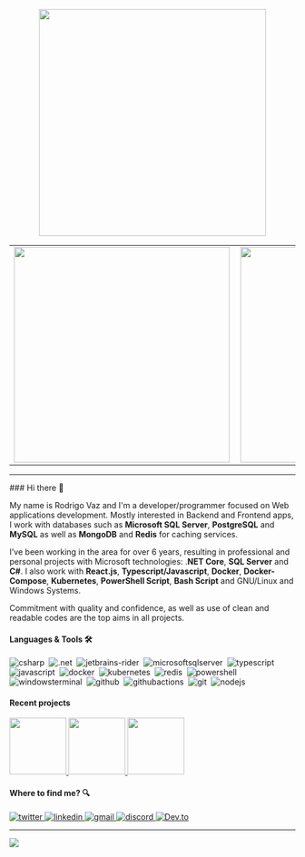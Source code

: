 <center align="center">
    <p align="center">
        <img width="400px" align="center" style="display: block; margin: 0 auto; cursor: normal;" src="svg/programming.svg" />
    </p>
</center>

<center>
    <table>
        <tr>
            <td><img width="380px" align="left" src="https://github-readme-stats.vercel.app/api/top-langs/?username=drigovz&hide=html&layout=compact&theme=buefy&title_color=814AC1&bg_color=0D1117&text_color=FFFFFF&hide_border=true" /></td>
            <td><img width="380px" align="left" src="https://github-readme-stats.vercel.app/api?username=drigovz&theme=buefy&title_color=814AC1&bg_color=0D1117&text_color=FFFFFF&hide_border=true"/></td>
        </tr>   
    </table>
</center>

<hr />
<!-- #9665d0 -->
### Hi there 👋
<!-- <img src="svg/hello.gif" width="24px" /> -->

My name is Rodrigo Vaz and I'm a developer/programmer focused on Web applications development. Mostly interested in Backend and Frontend apps, I work with databases such as **Microsoft SQL Server**, **PostgreSQL** and **MySQL** as well as **MongoDB** and **Redis** for caching services.

I’ve been working in the area for over 6 years, resulting in professional and personal projects with Microsoft technologies: .**NET Core**, **SQL Server** and **C#**. I also work with **React.js**, **Typescript/Javascript**, **Docker**, **Docker-Compose**, **Kubernetes**, **PowerShell Script**, **Bash Script** and GNU/Linux and Windows Systems.

Commitment with quality and confidence, as well as use of clean and readable codes are the top aims in all projects.

#### Languages & Tools 🛠

![csharp](https://img.shields.io/badge/-csharp-05122A?style=for-the-badge&color=9665d0&logo=csharp&logoColor=white)&nbsp;
![.net](https://img.shields.io/badge/-.net-05122A?style=for-the-badge&color=9665d0&logo=.net&logoColor=white)&nbsp;
![jetbrains-rider](https://img.shields.io/badge/-jetbrains_rider-05122A?style=for-the-badge&color=9665d0&logo=rider&logoColor=white)&nbsp;
![microsoftsqlserver](https://img.shields.io/badge/-sql_server-05122A?style=for-the-badge&color=9665d0&logo=microsoftsqlserver&logoColor=white)&nbsp;
![typescript](https://img.shields.io/badge/-typescript-05122A?style=for-the-badge&color=9665d0&logo=typescript&logoColor=white)&nbsp;
![javascript](https://img.shields.io/badge/-javascript-05122A?style=for-the-badge&color=9665d0&logo=javascript&logoColor=white)&nbsp;
![docker](https://img.shields.io/badge/-docker-05122A?style=for-the-badge&color=9665d0&logo=docker&logoColor=white)&nbsp;
![kubernetes](https://img.shields.io/badge/-kubernetes-05122A?style=for-the-badge&color=9665d0&logo=kubernetes&logoColor=white)&nbsp;
![redis](https://img.shields.io/badge/-redis-05122A?style=for-the-badge&color=9665d0&logo=redis&logoColor=white)&nbsp;
![powershell](https://img.shields.io/badge/-powershell-05122A?style=for-the-badge&color=9665d0&logo=powershell&logoColor=white)&nbsp;
![windowsterminal](https://img.shields.io/badge/-windows_terminal-05122A?style=for-the-badge&color=9665d0&logo=windowsterminal&logoColor=white)&nbsp;
![github](https://img.shields.io/badge/-github-05122A?style=for-the-badge&color=9665d0&logo=github&logoColor=white)&nbsp;
![githubactions](https://img.shields.io/badge/-githubactions-05122A?style=for-the-badge&color=9665d0&logo=github&logoColor=white)&nbsp;
![git](https://img.shields.io/badge/-git-05122A?style=for-the-badge&color=9665d0&logo=git&logoColor=white)&nbsp;
![nodejs](https://img.shields.io/badge/-nodejs-05122A?style=for-the-badge&color=9665d0&$logo=nodejs&logo=node.js&logoColor=white)&nbsp;

#### Recent projects

<div>
	<a href="https://github.com/drigovz/frontent-studies">
		<img
			src="https://github-readme-stats.vercel.app/api/pin/?username=drigovz&repo=frontent-studies&title_color=9665d0&text_color=F2F2F2&bg_color=393359&border_color=121111&icon_color=F2F2F2&border_radius=10"
			height="100"
		/>
	</a>
	<a href="https://github.com/drigovz/utils">
		<img
			src="https://github-readme-stats.vercel.app/api/pin/?username=drigovz&repo=utils&title_color=9665d0&text_color=F2F2F2&bg_color=393359&border_color=121111&icon_color=F2F2F2&border_radius=10"
			height="100"
		/>
	</a>
	<!-- <a href="https://github.com/drigovz/rabbitmq-exemple">
		<img
			src="https://github-readme-stats.vercel.app/api/pin/?username=drigovz&repo=rabbitmq-exemple&title_color=9665d0&text_color=F2F2F2&bg_color=393359&border_color=121111&icon_color=F2F2F2&border_radius=10"
			height="100"
		/>
	</a> -->
	<a href="https://github.com/drigovz/csharp-utilities">
		<img
			src="https://github-readme-stats.vercel.app/api/pin/?username=drigovz&repo=csharp-utilities&title_color=9665d0&text_color=F2F2F2&bg_color=393359&border_color=121111&icon_color=F2F2F2&border_radius=10"
			height="100"
		/>
	</a>
</div>

#### Where to find me? 🔍

<a href="https://twitter.com/drigovz" target="_blank" alt="twitter" title="drigovz">
	<img src="https://img.shields.io/badge/-twitter-05122A?style=for-the-badge&color=1C98E5&logo=twitter&logoColor=white" alt="twitter" title="drigovz" />
</a>
<!-- <a href="https://www.instagram.com/drigovz" target="_blank" alt="instagram" title="drigovz">
	<img src="https://img.shields.io/badge/-instagram-05122A?style=for-the-badge&color=C42B84&logo=instagram&logoColor=white" alt="instagram" title="drigovz" />
</a> -->
<a href="https://www.linkedin.com/in/rodrigo-vaz-del-pino/" target="_blank" alt="linkedin" title="rodrigo-vaz-del-pino">
	<img src="https://img.shields.io/badge/-linkedin-05122A?style=for-the-badge&color=0961B8&logo=linkedin&logoColor=white" alt="linkedin" title="rodrigo-vaz-del-pino" />
</a>
<a href="mailto:rodrigodp2014@gmail.com" target="_blank" alt="gmail" title="rodrigodp2014@gmail.com">
	<img src="https://img.shields.io/badge/-gmail-05122A?style=for-the-badge&color=DE3F32&logo=gmail&logoColor=white" alt="gmail" title="rodrigodp2014@gmail.com" />
</a>
<a href="https://discordapp.com/users/582529594377371648" target="_blank" alt="discord" title="Яodяigo Vaz#2624">
	<img src="https://img.shields.io/badge/-discord-05122A?style=for-the-badge&color=5562EA&logo=discord&logoColor=white" alt="discord" title="Яodяigo Vaz#2624" />
</a>
<a href="https://dev.to/drigovz" target="_blank" alt="Dev.to" title="drigovz">
	<img src="https://img.shields.io/badge/-dev.to-05122A?style=for-the-badge&color=000000&logo=dev.to&logoColor=white" alt="Dev.to" title="drigovz" />
</a>

<hr />
<p>
    <img src="https://komarev.com/ghpvc/?username=drigovz&color=blue&style=for-the-badge" />
</p>

<!--<div style="text-align: left;">
<table style="border:0px">
	<td style="border:0px">

<a href="https://twitter.com/drigovz" target="_blank">
			<img width="20px" align="center" style="display: inline-block; cursor: normal;" src="svg/logo_twitter.png" />
		</a>
	</td>
	<td style="border:0px">
		<a href="https://www.instagram.com/drigovz/" target="_blank">
		<img width="20px" align="center" style="display: inline; cursor: normal; margin-right: 10px;" src="svg/logo_instagram.png" />
	</a>
	</td>
	<td style="border:0px">
		<a href="https://www.linkedin.com/in/rodrigo-vaz-del-pino/" target="_blank">
		<img width="20px" align="center" style="display: inline-block; cursor: normal; margin-right: 10px;" src="svg/logo_linkedin.png" />
	</a>
	</td>
	<td style="border:0px">
	<a href="mailto:rodrigodp2014@gmail.com">
		<img width="20px" align="center" style="display: inline-block; cursor: normal;" src="svg/logo_gmail.png" />
	</a>

</td>
</table>
</div>-->
